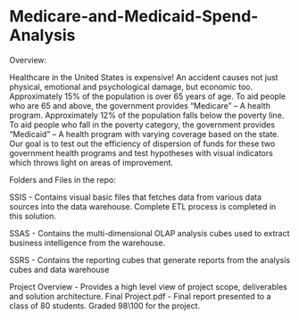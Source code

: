 # Medicare-and-Medicaid-Spend-Analysis

Overview:

Healthcare in the United States is expensive! An accident causes not just physical, emotional and psychological damage, but economic too. Approximately 15% of the population is over 65 years of age. To aid people who are 65 and above, the government provides “Medicare” – A health program. Approximately 12% of the population falls below the poverty line. To aid people who fall in the poverty category, the government provides “Medicaid” – A health program with varying coverage based on the state. Our goal is to test out the efficiency of dispersion of funds for these two government health programs and test hypotheses with visual indicators which throws light on areas of improvement.


Folders and Files in the repo:

<Folder> SSIS - Contains visual basic files that fetches data from various data sources into the data warehouse. Complete ETL process is completed in this solution.

<Folder> SSAS - Contains the multi-dimensional OLAP analysis cubes used to extract business intelligence from the warehouse.

<Folder> SSRS - Contains the reporting cubes that generate reports from the analysis cubes and data warehouse



Project Overview - Provides a high level view of project scope, deliverables and solution architecture.
Final Project.pdf - Final report presented to a class of 80 students. Graded 98\100 for the project.

